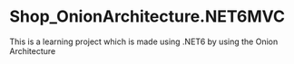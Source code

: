 # Shop_OnionArchitecture.NET6MVC
 This is a learning project which is made using .NET6 by using the Onion Architecture
